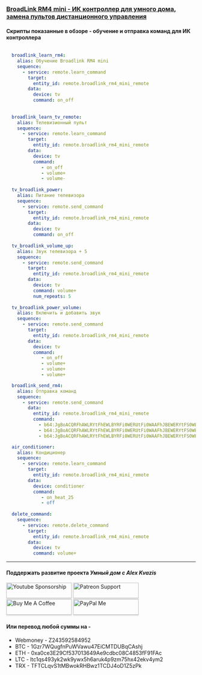 ### [BroadLink RM4 mini - ИК контроллер для умного дома, замена пультов дистанционного управления](https://youtu.be/WVA4iMhwEek)

#### Скрипты показанные в обзоре - обучение и отправка команд для ИК контроллера

```yaml

  broadlink_learn_rm4:
    alias: Обучение Broadlink RM4 mini
    sequence:
      - service: remote.learn_command
        target:
          entity_id: remote.broadlink_rm4_mini_remote
        data:
          device: tv
          command: on_off
          
          
  broadlink_learn_tv_remote:
    alias: Телевизионный пульт
    sequence:
      - service: remote.learn_command
        target:
          entity_id: remote.broadlink_rm4_mini_remote
        data:
          device: tv
          command: 
             - on_off
             - volume+
             - volume-
             
  tv_broadlink_power:
    alias: Питание телевизора
    sequence:
      - service: remote.send_command
        target:
          entity_id: remote.broadlink_rm4_mini_remote
        data:
          device: tv
          command: on_off
          
  tv_broadlink_volume_up:
    alias: Звук телевизора + 5
    sequence:
      - service: remote.send_command
        target:
          entity_id: remote.broadlink_rm4_mini_remote
        data:
          device: tv
          command: volume+
          num_repeats: 5
          
  tv_broadlink_power_volume:
    alias: Включить и добавить звук
    sequence:
      - service: remote.send_command
        target:
          entity_id: remote.broadlink_rm4_mini_remote
        data:
          device: tv          
          command: 
             - on_off
             - volume+ 
             - volume+
             - volume+          

  broadlink_send_rm4:
    alias: Отправка команд
    sequence:        
      - service: remote.send_command
        data:
          entity_id: remote.broadlink_rm4_mini_remote
          command:
            - b64:JgBoACQRFhAWLRYtFhEWLBYRFi0WERUtFi0WAAFhJBEWERYtFS0WERYtFhEVLRYRFi0WLRYAAWEjEhURFi0WLRYQFi0WERYtFREWLRYtFgABYSQRFhAWLRYtFhEWLBYRFi0WERUtFi0WAA0F==
            - b64:JgBoACQRFhAWLRYtFhEWLBYRFi0WERUtFi0WAAFhJBEWERYtFS0WERYtFhEVLRYRFi0WLRYAAWEjEhURFi0WLRYQFi0WERYtFREWLRYtFgABYSQRFhAWLRYtFhEWLBYRFi0WERUtFi0WAA0F==
            - b64:JgBoACQRFhAWLRYtFhEWLBYRFi0WERUtFi0WAAFhJBEWERYtFS0WERYtFhEVLRYRFi0WLRYAAWEjEhURFi0WLRYQFi0WERYtFREWLRYtFgABYSQRFhAWLRYtFhEWLBYRFi0WERUtFi0WAA0F==          

  air_conditioner:
    alias: Кондиционер
    sequence:
      - service: remote.learn_command
        target:
          entity_id: remote.broadlink_rm4_mini_remote
        data:
          device: conditioner
          command: 
             - on_heat_25
             - off
             
  delete_command:
    sequence:
      - service: remote.delete_command
        target:
          entity_id: remote.broadlink_rm4_mini_remote
        data:
          device: tv
          command: volume+

```
____
#### Поддержать развитие проекта *Умный дом с Alex Kvazis*    
<a href="https://www.youtube.com/channel/UCcq9onYHbs6go3kDpfBoqhg/join" target="_blank"><img src="https://raw.githubusercontent.com/kvazis/training/master/lessons/img/youtube.png" alt="Youtube Sponsorship" style="height: 41px !important;width: 174px !important;box-shadow: 0px 3px 2px 0px rgba(190, 190, 190, 0.5) !important;-webkit-box-shadow: 0px 3px 2px 0px rgba(190, 190, 190, 0.5) !important;" ></a>
<a href="https://www.patreon.com/alex_kvazis" target="_blank"><img src="https://raw.githubusercontent.com/kvazis/training/master/lessons/img/patreon-button.png" alt="Patreon Support" style="height: 41px !important;width: 174px !important;box-shadow: 0px 3px 2px 0px rgba(190, 190, 190, 0.5) !important;-webkit-box-shadow: 0px 3px 2px 0px rgba(190, 190, 190, 0.5) !important;" ></a>
<a href="https://www.buymeacoffee.com/greatkvazis" target="_blank"><img src="https://raw.githubusercontent.com/kvazis/training/master/lessons/img/buymeacoffee.png" alt="Buy Me A Coffee" style="height: 41px !important;width: 174px !important;box-shadow: 0px 3px 2px 0px rgba(190, 190, 190, 0.5) !important;-webkit-box-shadow: 0px 3px 2px 0px rgba(190, 190, 190, 0.5) !important;" ></a>
<a href="https://www.paypal.com/paypalme/greatkvazis" target="_blank"><img src="https://raw.githubusercontent.com/kvazis/training/master/lessons/img/paypal.png" alt="PayPal Me" style="height: 41px !important;width: 174px !important;box-shadow: 0px 3px 2px 0px rgba(190, 190, 190, 0.5) !important;-webkit-box-shadow: 0px 3px 2px 0px rgba(190, 190, 190, 0.5) !important;" ></a>

#### Или перевод любой суммы на -     
* Webmoney - Z243592584952
* BTC - 1Gzr7WQugfnPuWVawu47EiCMTDUBqCAshj
* ETH - 0xa0ce3E29Cf537013649Ae9cdbc08C4853fF91FAc
* LTC - ltc1qs493yk2wk9ywx5h6aruk4p9zm75hx42ekv4ym2
* TRX - TFTCLqvS1tMBwokRHBwz1TCDJ4oD1Z5zPk